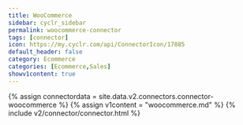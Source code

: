 ```yaml
---
title: WooCommerce
sidebar: cyclr_sidebar
permalink: woocommerce-connector
tags: [connector]
icon: https://my.cyclr.com/api/ConnectorIcon/17085
default_header: false
category: Ecommerce
categories: [Ecommerce,Sales]
showv1content: true
---
```

{% assign connectordata = site.data.v2.connectors.connector-woocommerce %}
{% assign v1content = "woocommerce.md" %}
{% include v2/connector/connector.html %}	